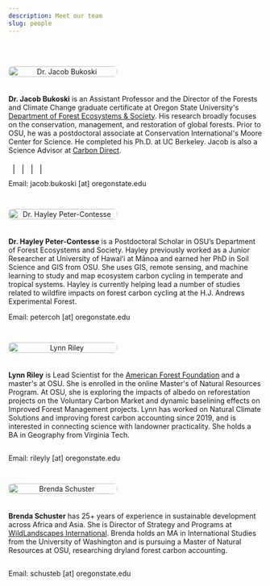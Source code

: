 ```yaml
---
description: Meet our team
slug: people
---
```


<link rel="stylesheet" href="./academicons-1.8.0/css/academicons.css"/>
<link rel="stylesheet" href="./fontawesome-free-5.11.2-web/css/all.css"/>
<link rel="stylesheet" href="https://cdnjs.cloudflare.com/ajax/libs/font-awesome/4.3.0/css/font-awesome.css">

<style>
  .person-container {
    display: flex;
    flex-wrap: wrap;
    align-items: flex-start;
    gap: 1.5em;
    margin-bottom: 3em;
  }

  .person-image {
    flex: 0 0 216px; /* 270px * 0.8 = 216px */
    text-align: center;
  }

  .person-image img {
    width: 100%;
    max-width: 216px;
    height: auto;
    border-radius: 8px;
  }

  .person-details {
    flex: 1 1 60%;
  }

  .person-links {
    font-size: 115%;
    padding-top: 1%;
    padding-bottom: 2%;
  }

  .person-links a {
    margin-right: 0.5em;
    color: #DC4405;
  }

  @media (max-width: 768px) {
    .person-container {
      flex-direction: column;
      align-items: center;
    }
    .person-details {
      text-align: center;
    }
  }

  hr.divider {
    border: none;
    border-top: 1px solid #ccc;
    margin: 2.5em 0;
  }
</style>

<br><br>

<div class="person-container">
  <div class="person-image">
    <img src="./headshotNew.png" alt="Dr. Jacob Bukoski">
  </div>
  <div class="person-details">
    <p><strong>Dr. Jacob Bukoski</strong> is an Assistant Professor and the Director of the Forests and Climate Change graduate certificate at Oregon State University's <a href="https://directory.forestry.oregonstate.edu/people/bukoski-jacob" target="_blank">Department of Forest Ecosystems & Society</a>. His research broadly focuses on the conservation, management, and restoration of global forests. Prior to OSU, he was a postdoctoral associate at Conservation International's Moore Center for Science. He completed his Ph.D. at UC Berkeley. Jacob is also a Science Advisor at <a href="https://www.carbon-direct.com/people/dr-jacob-bukoski" target="_blank">Carbon Direct</a>.</p>
    <div class="person-links">
      <a href="https://github.com/jbukoski"><i class="fab fa-github fa-lg"></i></a> |
      <a href="https://scholar.google.com/citations?user=gTARLqUAAAAJ"><i class="ai ai-google-scholar-square fa-lg" style="color: #DC4405;"></i></a> |
      <a href="https://www.researchgate.net/profile/Jacob_Bukoski"><i class="ai ai-researchgate" style="color: #DC4405;"></i></a> |
      <a href="https://www.linkedin.com/in/jacob-bukoski-66728535/"><i class="fab fa-linkedin"></i></a> |
    </div>
    <div>Email: jacob.bukoski [at] oregonstate.edu</div>
  </div>
</div>

<div class="person-container">
  <div class="person-image">
    <img src="./hayley.jpg" alt="Dr. Hayley Peter-Contesse">
  </div>
  <div class="person-details">
    <p><strong>Dr. Hayley Peter-Contesse</strong> is a Postdoctoral Scholar in OSU’s Department of Forest Ecosystems and Society. Hayley previously worked as a Junior Researcher at University of Hawaiʻi at Mānoa and earned her PhD in Soil Science and GIS from OSU. She uses GIS, remote sensing, and machine learning to study and map ecosystem carbon cycling in temperate and tropical systems. Hayley is currently helping lead a number of studies related to wildfire impacts on forest carbon cycling at the H.J. Andrews Experimental Forest.</p>
    <div>Email: petercoh [at] oregonstate.edu</div>
  </div>
</div>

<div class="person-container">
  <div class="person-image">
    <img src="./lynn.jpg" alt="Lynn Riley">
  </div>
  <div class="person-details">
    <p><strong>Lynn Riley</strong> is Lead Scientist for the <a href="https://www.forestfoundation.org/" target="_blank">American Forest Foundation</a> and a master's at OSU. She is enrolled in the online Master's of Natural Resources Program. At OSU, she is exploring the impacts of albedo on reforestation projects on the Voluntary Carbon Market and dynamic baselining effects on Improved Forest Management projects. Lynn has worked on Natural Climate Solutions and improving forest carbon accounting since 2019, and is interested in connecting science with landowner practicality. She holds a BA in Geography from Virginia Tech.</p>
    <div class="person-links">
      <a href="https://www.linkedin.com/in/lynn-riley-b1071667/"><i class="fab fa-linkedin"></i></a>
    </div>
    <div>Email: rileyly [at] oregonstate.edu</div>
  </div>
</div>

<div class="person-container">
  <div class="person-image">
    <img src="./brenda.jpg" alt="Brenda Schuster">
  </div>
  <div class="person-details">
    <p><strong>Brenda Schuster</strong> has 25+ years of experience in sustainable development across Africa and Asia. She is Director of Strategy and Programs at <a href="https://wildlandscapes.org/" target="_blank">WildLandscapes International</a>. Brenda holds an MA in International Studies from the University of Washington and is pursuing a Master of Natural Resources at OSU, researching dryland forest carbon accounting.</p>
    <div class="person-links">
      <a href="https://linkedin.com/in/brenda-s-62340b25b"><i class="fab fa-linkedin"></i></a>
    </div>
    <div>Email: schusteb [at] oregonstate.edu</div>
  </div>
</div>
